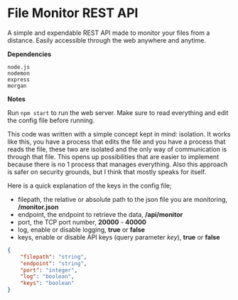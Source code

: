 # File Monitor REST API
A simple and expendable REST API made to monitor your files from a distance. Easily accessible through the web anywhere and anytime.

**Dependencies**
```
node.js
nodemon
express
morgan
```

**Notes**

Run ```npm start``` to run the web server. Make sure to read everything and edit the config file before running.

This code was written with a simple concept kept in mind: isolation. It works like this, you have a process that edits the file and you have a process that reads the file, these two are isolated and the only way of communication is through that file. This opens up possibilities that are easier to implement because there is no 1 process that manages everything. Also this approach is safer on security grounds, but I think that mostly speaks for itself.

Here is a quick explanation of the keys in the config file;
- filepath, the relative or absolute path to the json file you are monitoring, __/monitor.json__
- endpoint, the endpoint to retrieve the data, __/api/monitor__
- port, the TCP port number, __20000__ - __40000__
- log, enable or disable logging, __true__ or __false__
- keys, enable or disable API keys (query parameter _key_), __true__ or __false__
```json
{
    "filepath": "string",
    "endpoint": "string",
    "port": "integer",
    "log": "boolean",
    "keys": "boolean"
}
```
